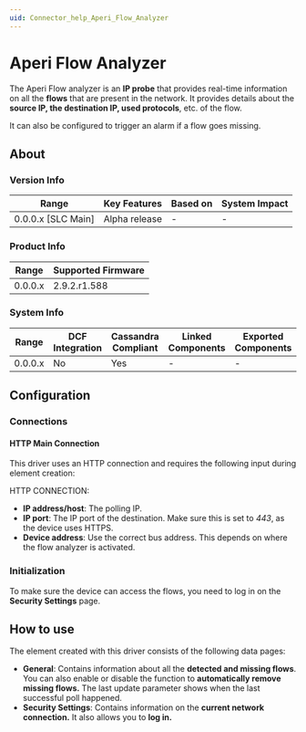 ```yaml
---
uid: Connector_help_Aperi_Flow_Analyzer
---
```


# Aperi Flow Analyzer

The Aperi Flow analyzer is an **IP probe** that provides real-time information on all the **flows** that are present in the network. It provides details about the **source IP, the destination IP, used protocols**, etc. of the flow.

It can also be configured to trigger an alarm if a flow goes missing.

## About

### Version Info

| **Range**            | **Key Features** | **Based on** | **System Impact** |
|----------------------|------------------|--------------|-------------------|
| 0.0.0.x \[SLC Main\] | Alpha release    | \-           | \-                |

### Product Info

| **Range** | **Supported Firmware** |
|-----------|------------------------|
| 0.0.0.x   | 2.9.2.r1.588           |

### System Info

| **Range** | **DCF Integration** | **Cassandra Compliant** | **Linked Components** | **Exported Components** |
|-----------|---------------------|-------------------------|-----------------------|-------------------------|
| 0.0.0.x   | No                  | Yes                     | \-                    | \-                      |

## Configuration

### Connections

#### HTTP Main Connection

This driver uses an HTTP connection and requires the following input during element creation:

HTTP CONNECTION:

- **IP address/host**: The polling IP.
- **IP port**: The IP port of the destination. Make sure this is set to *443*, as the device uses HTTPS.
- **Device address**: Use the correct bus address. This depends on where the flow analyzer is activated.

### Initialization

To make sure the device can access the flows, you need to log in on the **Security Settings** page.

## How to use

The element created with this driver consists of the following data pages:

- **General**: Contains information about all the **detected and missing flows**. You can also enable or disable the function to **automatically remove missing flows.** The last update parameter shows when the last successful poll happened.
- **Security Settings**: Contains information on the **current network connection.** It also allows you to **log in.**

